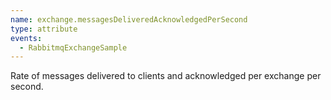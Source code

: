 ```yaml
---
name: exchange.messagesDeliveredAcknowledgedPerSecond
type: attribute
events:
  - RabbitmqExchangeSample
---
```


Rate of messages delivered to clients and acknowledged per exchange per second.